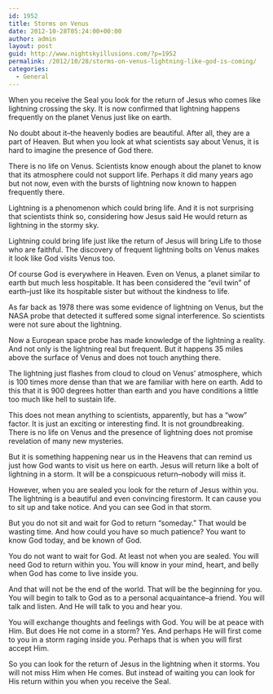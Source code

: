 ```yaml
---
id: 1952
title: Storms on Venus
date: 2012-10-28T05:24:00+00:00
author: admin
layout: post
guid: http://www.nightskyillusions.com/?p=1952
permalink: /2012/10/28/storms-on-venus-lightning-like-god-is-coming/
categories:
  - General
---
```

When you receive the Seal you look for the return of Jesus who comes like lightning crossing the sky. It is now confirmed that lightning happens frequently on the planet Venus just like on earth.
  
No doubt about it&#8211;the heavenly bodies are beautiful. After all, they are a part of Heaven. But when you look at what scientists say about Venus, it is hard to imagine the presence of God there.
  
There is no life on Venus. Scientists know enough about the planet to know that its atmosphere could not support life. Perhaps it did many years ago but not now, even with the bursts of lightning now known to happen frequently there.
  
Lightning is a phenomenon which could bring life. And it is not surprising that scientists think so, considering how Jesus said He would return as lightning in the stormy sky.
  
Lightning could bring life just like the return of Jesus will bring Life to those who are faithful. The discovery of frequent lightning bolts on Venus makes it look like God visits Venus too.
  
Of course God is everywhere in Heaven. Even on Venus, a planet similar to earth but much less hospitable. It has been considered the &#8220;evil twin&#8221; of earth&#8211;just like its hospitable sister but without the kindness to life.
  
As far back as 1978 there was some evidence of lightning on Venus, but the NASA probe that detected it suffered some signal interference. So scientists were not sure about the lightning.
  
Now a European space probe has made knowledge of the lightning a reality. And not only is the lightning real but frequent. But it happens 35 miles above the surface of Venus and does not touch anything there.
  
The lightning just flashes from cloud to cloud on Venus&#8217; atmosphere, which is 100 times more dense than that we are familiar with here on earth. Add to this that it is 900 degrees hotter than earth and you have conditions a little too much like hell to sustain life.
  
This does not mean anything to scientists, apparently, but has a &#8220;wow&#8221; factor. It is just an exciting or interesting find. It is not groundbreaking. There is no life on Venus and the presence of lightning does not promise revelation of many new mysteries.
  
But it is something happening near us in the Heavens that can remind us just how God wants to visit us here on earth. Jesus will return like a bolt of lightning in a storm. It will be a conspicuous return&#8211;nobody will miss it.
  
However, when you are sealed you look for the return of Jesus within you. The lightning is a beautiful and even convincing firestorm. It can cause you to sit up and take notice. And you can see God in that storm.
  
But you do not sit and wait for God to return &#8220;someday.&#8221; That would be wasting time. And how could you have so much patience? You want to know God today, and be known of God.
  
You do not want to wait for God. At least not when you are sealed. You will need God to return within you. You will know in your mind, heart, and belly when God has come to live inside you.
  
And that will not be the end of the world. That will be the beginning for you. You will begin to talk to God as to a personal acquaintance&#8211;a friend. You will talk and listen. And He will talk to you and hear you.
  
You will exchange thoughts and feelings with God. You will be at peace with Him. But does He not come in a storm? Yes. And perhaps He will first come to you in a storm raging inside you. Perhaps that is when you will first accept Him.
  
So you can look for the return of Jesus in the lightning when it storms. You will not miss Him when He comes. But instead of waiting you can look for His return within you when you receive the Seal.